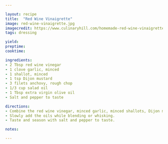 ```yaml
---

layout: recipe
title:  "Red Wine Vinaigrette"
image: red-wine-vinaigrette.jpg
imagecredit: https://www.culinaryhill.com/homemade-red-wine-vinaigrette/
tags: dressing

yield: 
preptime: 
cooktime: 

ingredients:
- 2 Tbsp red wine vinegar
- 1 clove garlic, minced
- 1 shallot, minced
- 1 tsp Dijon mustard
- 3 filets anchovy, rough chop
- 1/3 cup salad oil
- 1 Tbsp extra virgin olive oil
- Salt and pepper to taste

directions:
- Combine the red wine vinegar, minced garlic, minced shallots, Dijon mustard and anchovies in a bowl or a blender.
- Slowly add the oils while blending or whisking.
- Taste and season with salt and pepper to taste.

notes: 

---
```


